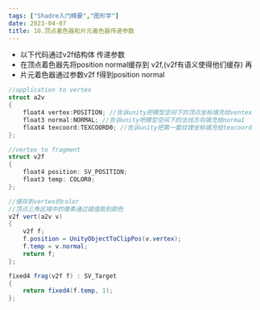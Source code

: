 ```yaml
---
tags: ["Shadre入门精要","图形学"]
date: 2023-04-07
title: 10.顶点着色器和片元着色器传递参数 
---
```

* 以下代码通过v2f结构体 传递参数
* 在顶点着色器先将position normal缓存到 v2f,(v2f有语义使得他们缓存) 再
* 片元着色器通过参数v2f f得到position normal

```cs
//application to vertex 
struct a2v
{
    float4 vertex:POSITION; //告诉unity把模型空间下的顶点坐标填充给ventex 
    float3 normal:NORMAL; //告诉unity吧模型空间下的法线方向填充给norma1
    float4 texcoord:TEXCOORD0; //告诉unity把第一套纹理坐标填充给texcoord
};

//vertex to fragment
struct v2f
{
    float4 position: SV_POSITION;
    float3 temp: COLOR0;
};

//储存到vertex的color
//顶点三角区域中的像素通过插值取到颜色
v2f vert(a2v v)
{
    v2f f;
    f.position = UnityObjectToClipPos(v.vertex);
    f.temp = v.normal;
    return f;
};

fixed4 frag(v2f f) : SV_Target
{
    return fixed4(f.temp, 1);
};
```

